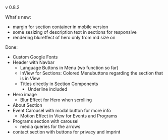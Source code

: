 v 0.8.2

What's new:

- margin for section container in mobile version
- some sesizing of description text in sections for responsive
- rendering blureffect of hero only from md size on

Done:

- Custom Google Fonts
- Header with Navbar
  - Language Buttons in Menu (wo function so far)
  - InView for Sections: Colored Menubuttons regarding the section that is in View
  - Titles directly in Section Components
    - Underline included
- Hero image
  - Blur Effect for Hero when scrolling
- About Section
- Event Carousel with modal button for more info
  - Motion Effect in View for Events and Programs
- Programs section with carousel
  - media queries for the arrows
- contact section with buttons for privacy and imprint
